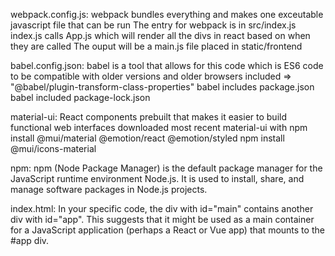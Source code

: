 webpack.config.js: webpack bundles everything and makes one exceutable javascript file that can be run 
                    The entry for webpack is in src/index.js 
                        index.js calls App.js which will render all the divs in react based on when they are called
                    The ouput will be a main.js file placed in static/frontend


babel.config.json: babel is a tool that allows for this code which is ES6 code to be compatible with older versions and older browsers
                    included => "@babel/plugin-transform-class-properties"
                    babel includes package.json
                    babel included package-lock.json

material-ui: React components prebuilt that makes it easier to build functional web interfaces 
                downloaded most recent material-ui with 
                    npm install @mui/material @emotion/react @emotion/styled
                    npm install @mui/icons-material

npm: npm (Node Package Manager) is the default package manager for the JavaScript runtime environment Node.js. 
     It is used to install, share, and manage software packages in Node.js projects.




index.html: In your specific code, the div with id="main" contains another div with id="app". This suggests that it might be used as a  main container for a JavaScript application (perhaps a React or Vue app) that mounts to the #app div.